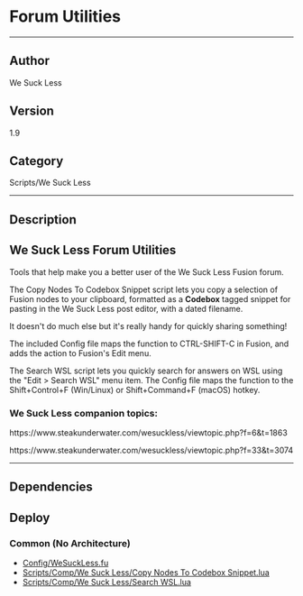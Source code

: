 # Forum Utilities
___

## Author
We Suck Less

## Version
1.9

## Category
Scripts/We Suck Less

___

## Description
<h2>We Suck Less Forum Utilities</h2>

<p>Tools that help make you a better user of the We Suck Less Fusion forum.</p>

<p>The Copy Nodes To Codebox Snippet script lets you copy a selection of Fusion nodes to your clipboard, formatted as a <b>Codebox</b> tagged snippet for pasting in the We Suck Less post editor, with a dated filename.</p>

<p>It doesn't do much else but it's really handy for quickly sharing something!</p>

<p>The included Config file maps the function to CTRL-SHIFT-C in Fusion, and adds the action to Fusion's Edit menu.</p>

<p>The Search WSL script lets you quickly search for answers on WSL using the "Edit &gt; Search WSL" menu item. The Config file maps the function to the Shift+Control+F (Win/Linux) or Shift+Command+F (macOS) hotkey.</p>

<h3>We Suck Less companion topics:</h3>

<p>https://www.steakunderwater.com/wesuckless/viewtopic.php?f=6&t=1863</p>
<p>https://www.steakunderwater.com/wesuckless/viewtopic.php?f=33&t=3074</p>



___

## Dependencies

## Deploy

### Common (No Architecture)

<ul>
<li><a href="https://gitlab.com/WeSuckLess/Reactor/-/blob/master/Atoms/com.wesuckless.ForumUtilities/Config/WeSuckLess.fu?ref_type=heads">Config/WeSuckLess.fu</a></li>
<li><a href="https://gitlab.com/WeSuckLess/Reactor/-/blob/master/Atoms/com.wesuckless.ForumUtilities/Scripts/Comp/We Suck Less/Copy Nodes To Codebox Snippet.lua?ref_type=heads">Scripts/Comp/We Suck Less/Copy Nodes To Codebox Snippet.lua</a></li>
<li><a href="https://gitlab.com/WeSuckLess/Reactor/-/blob/master/Atoms/com.wesuckless.ForumUtilities/Scripts/Comp/We Suck Less/Search WSL.lua?ref_type=heads">Scripts/Comp/We Suck Less/Search WSL.lua</a></li>
</ul>
